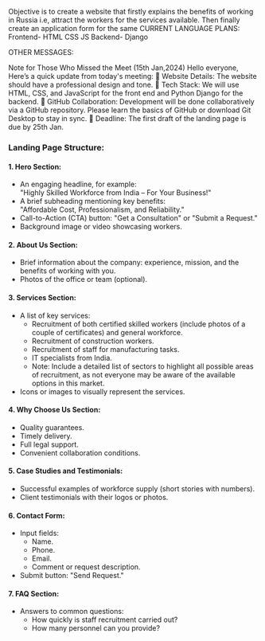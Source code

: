 Objective is to create a website that firstly explains the benefits of working in Russia i.e, attract the workers for the services available. 
Then finally create an application form for the same
CURRENT LANGUAGE PLANS:
Frontend- HTML CSS JS 
Backend- Django

OTHER MESSAGES:

Note for Those Who Missed the Meet (15th Jan,2024)
Hello everyone,
Here’s a quick update from today's meeting:
⿡ Website Details: The website should have a professional design and tone.
⿢ Tech Stack: We will use HTML, CSS, and JavaScript for the front end and Python Django for the backend.
⿣ GitHub Collaboration: Development will be done collaboratively via a GitHub repository. Please learn the basics of GitHub or download Git Desktop to stay in sync.
⿥ Deadline: The first draft of the landing page is due by 25th Jan.

### Landing Page Structure:
#### 1. Hero Section:
- An engaging headline, for example:  
  "Highly Skilled Workforce from India – For Your Business!"
- A brief subheading mentioning key benefits:  
  "Affordable Cost, Professionalism, and Reliability."
- Call-to-Action (CTA) button: "Get a Consultation" or "Submit a Request."  
- Background image or video showcasing workers.
#### 2. About Us Section:
- Brief information about the company: experience, mission, and the benefits of working with you.  
- Photos of the office or team (optional).
#### 3. Services Section:
- A list of key services:  
  - Recruitment of both certified skilled workers (include photos of a couple of certificates) and general workforce.  
  - Recruitment of construction workers.  
  - Recruitment of staff for manufacturing tasks.  
  - IT specialists from India.  
  - Note: Include a detailed list of sectors to highlight all possible areas of recruitment, as not everyone may be aware of the available options in this market.  
- Icons or images to visually represent the services.
#### 4. Why Choose Us Section:
- Quality guarantees.  
- Timely delivery.  
- Full legal support.  
- Convenient collaboration conditions.
#### 5. Case Studies and Testimonials:
- Successful examples of workforce supply (short stories with numbers).  
- Client testimonials with their logos or photos.
#### 6. Contact Form:
- Input fields:  
  - Name.  
  - Phone.  
  - Email.  
  - Comment or request description.  
- Submit button: "Send Request."
#### 7. FAQ Section:
- Answers to common questions:  
  - How quickly is staff recruitment carried out?  
  - How many personnel can you provide?

